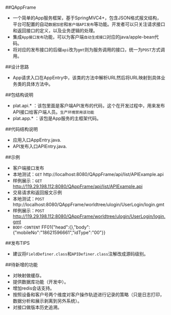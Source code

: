 ##QAppFrame
* 一个简单的App服务框架，基于SpringMVC4+，包含JSON格式报文结构，平台可配置的自动`数据加密`和`客户端API发布`等功能。开发者可以只关注请求接口和返回接口的定义，以及业务逻辑的处理。
* 集成`App接口发布`功能，可以为客户端`自动生成接口`对应的java/apple-bean代码。
* 将对应的发布接口的后缀`api`改为`gmt`则为服务调用的接口，统一为`POST`方式调用。

##设计思路
* App请求入口在AppEntry中，该类的方法中解析URL然后将URL映射到具体业务类的具体方法中。

##包结构说明
 * plat.api.* ：该包里面是客户端API发布的代码，这个在开发过程中，用来发布API接口给客户端人员。`生产环境禁用该功能`
 * plat.app.* ：该包是App服务的主框架代码。
 
##代码结构说明
* 应用入口AppEntry.java.
* API发布入口APIEntry.java.

##示例
* 客户端接口发布
 * 本地测试：`GET` http://localhost:8080/QAppFrame/api/list/APIExample.api
 * 样例展示：`GET` http://119.29.198.112:8080/QAppFrame/api/list/APIExample.api
* 交易请求和返回报文示例
 * 本地测试：`POST` http://localhost:8080/QAppFrame/worldtree/ulogin/UserLogin/login.gmt
 * 样例展示：`POST` http://119.29.198.112:8080/QAppFrame/worldtree/ulogin/UserLogin/login.gmt
 * `BODY-CONTENT` FF01{"head":{},"body":{"mobileNo":"18621596661","idType":"00"}}

##发布TIPS
* 建议将`FieldDefiner.class`和`APIDefiner.class`注解改成源码级别。
 
##待新增的功能
* 对映射做缓存。
* 提供数据库功能（开发中）。
* 增加redis会话支持。
* 按照设备和客户号两个维度对客户操作轨迹进行记录的策略（只是日志打印，数据分析和展示剥离到另外系统）。
* 对接口做版本历史追溯。
  
